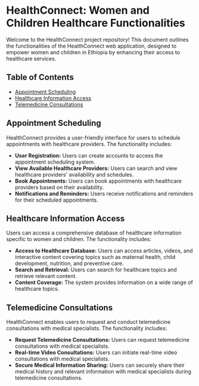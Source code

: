 # HealthConnect: Women and Children Healthcare Functionalities

Welcome to the HealthConnect project repository! This document outlines the functionalities of the HealthConnect web application, designed to empower women and children in Ethiopia by enhancing their access to healthcare services.

## Table of Contents

- [Appointment Scheduling](#appointment-scheduling)
- [Healthcare Information Access](#healthcare-information-access)
- [Telemedicine Consultations](#telemedicine-consultations)

## Appointment Scheduling

HealthConnect provides a user-friendly interface for users to schedule appointments with healthcare providers. The functionality includes:

- **User Registration:** Users can create accounts to access the appointment scheduling system.
- **View Available Healthcare Providers:** Users can search and view healthcare providers' availability and schedules.
- **Book Appointments:** Users can book appointments with healthcare providers based on their availability.
- **Notifications and Reminders:** Users receive notifications and reminders for their scheduled appointments.

## Healthcare Information Access

Users can access a comprehensive database of healthcare information specific to women and children. The functionality includes:

- **Access to Healthcare Database:** Users can access articles, videos, and interactive content covering topics such as maternal health, child development, nutrition, and preventive care.
- **Search and Retrieval:** Users can search for healthcare topics and retrieve relevant content.
- **Content Coverage:** The system provides information on a wide range of healthcare topics.

## Telemedicine Consultations

HealthConnect enables users to request and conduct telemedicine consultations with medical specialists. The functionality includes:

- **Request Telemedicine Consultations:** Users can request telemedicine consultations with medical specialists.
- **Real-time Video Consultations:** Users can initiate real-time video consultations with medical specialists.
- **Secure Medical Information Sharing:** Users can securely share their medical history and relevant information with medical specialists during telemedicine consultations.
